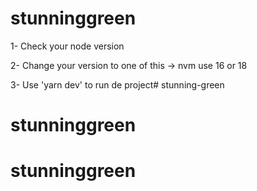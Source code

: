 
# stunninggreen

1- Check your node version

2- Change your version to one of this -> nvm use 16 or 18

3- Use 'yarn dev' to run de project# stunning-green
# stunninggreen
# stunninggreen
